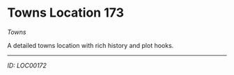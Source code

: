 # Towns Location 173

*Towns*

A detailed towns location with rich history and plot hooks.

---
*ID: LOC00172*